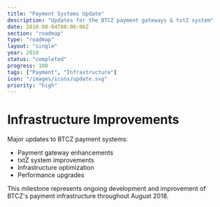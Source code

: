 ```yaml
---
title: "Payment Systems Update"
description: "Updates for the BTCZ payment gateways & txtZ system"
date: 2018-08-04T00:00:00Z
section: "roadmap"
type: "roadmap"
layout: "single"
year: 2018
status: "completed"
progress: 100
tags: ["Payment", "Infrastructure"]
icon: "/images/icons/update.svg"
priority: "high"
---
```


# Infrastructure Improvements

Major updates to BTCZ payment systems:
- Payment gateway enhancements
- txtZ system improvements
- Infrastructure optimization
- Performance upgrades

This milestone represents ongoing development and improvement of BTCZ's payment infrastructure throughout August 2018.
